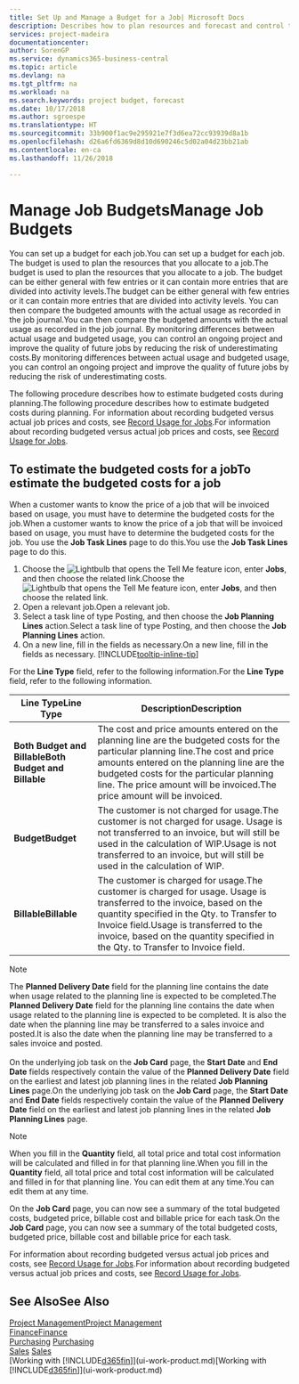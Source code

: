 ```yaml
---
title: Set Up and Manage a Budget for a Job| Microsoft Docs
description: Describes how to plan resources and forecast and control the costs of a project by setting up a budget for each job.
services: project-madeira
documentationcenter: 
author: SorenGP
ms.service: dynamics365-business-central
ms.topic: article
ms.devlang: na
ms.tgt_pltfrm: na
ms.workload: na
ms.search.keywords: project budget, forecast
ms.date: 10/17/2018
ms.author: sgroespe
ms.translationtype: HT
ms.sourcegitcommit: 33b900f1ac9e295921e7f3d6ea72cc93939d8a1b
ms.openlocfilehash: d26a6fd6369d8d10d690246c5d02a04d23bb21ab
ms.contentlocale: en-ca
ms.lasthandoff: 11/26/2018

---
```

# <a name="manage-job-budgets"></a><span data-ttu-id="7d7fd-103">Manage Job Budgets</span><span class="sxs-lookup"><span data-stu-id="7d7fd-103">Manage Job Budgets</span></span>
<span data-ttu-id="7d7fd-104">You can set up a budget for each job.</span><span class="sxs-lookup"><span data-stu-id="7d7fd-104">You can set up a budget for each job.</span></span> <span data-ttu-id="7d7fd-105">The budget is used to plan the resources that you allocate to a job.</span><span class="sxs-lookup"><span data-stu-id="7d7fd-105">The budget is used to plan the resources that you allocate to a job.</span></span> <span data-ttu-id="7d7fd-106">The budget can be either general with few entries or it can contain more entries that are divided into activity levels.</span><span class="sxs-lookup"><span data-stu-id="7d7fd-106">The budget can be either general with few entries or it can contain more entries that are divided into activity levels.</span></span> <span data-ttu-id="7d7fd-107">You can then compare the budgeted amounts with the actual usage as recorded in the job journal.</span><span class="sxs-lookup"><span data-stu-id="7d7fd-107">You can then compare the budgeted amounts with the actual usage as recorded in the job journal.</span></span> <span data-ttu-id="7d7fd-108">By monitoring differences between actual usage and budgeted usage, you can control an ongoing project and improve the quality of future jobs by reducing the risk of underestimating costs.</span><span class="sxs-lookup"><span data-stu-id="7d7fd-108">By monitoring differences between actual usage and budgeted usage, you can control an ongoing project and improve the quality of future jobs by reducing the risk of underestimating costs.</span></span>

<span data-ttu-id="7d7fd-109">The following procedure describes how to estimate budgeted costs during planning.</span><span class="sxs-lookup"><span data-stu-id="7d7fd-109">The following procedure describes how to estimate budgeted costs during planning.</span></span> <span data-ttu-id="7d7fd-110">For information about recording budgeted versus actual job prices and costs, see [Record Usage for Jobs](projects-how-record-job-usage.md).</span><span class="sxs-lookup"><span data-stu-id="7d7fd-110">For information about recording budgeted versus actual job prices and costs, see [Record Usage for Jobs](projects-how-record-job-usage.md).</span></span>  

## <a name="JobBudgetCosts"></a> <span data-ttu-id="7d7fd-111">To estimate the budgeted costs for a job</span><span class="sxs-lookup"><span data-stu-id="7d7fd-111">To estimate the budgeted costs for a job</span></span>
<span data-ttu-id="7d7fd-112">When a customer wants to know the price of a job that will be invoiced based on usage, you must have to determine the budgeted costs for the job.</span><span class="sxs-lookup"><span data-stu-id="7d7fd-112">When a customer wants to know the price of a job that will be invoiced based on usage, you must have to determine the budgeted costs for the job.</span></span> <span data-ttu-id="7d7fd-113">You use the **Job Task Lines** page to do this.</span><span class="sxs-lookup"><span data-stu-id="7d7fd-113">You use the **Job Task Lines** page to do this.</span></span>

1. <span data-ttu-id="7d7fd-114">Choose the ![Lightbulb that opens the Tell Me feature](media/ui-search/search_small.png "Tell me what you want to do") icon, enter **Jobs**, and then choose the related link.</span><span class="sxs-lookup"><span data-stu-id="7d7fd-114">Choose the ![Lightbulb that opens the Tell Me feature](media/ui-search/search_small.png "Tell me what you want to do") icon, enter **Jobs**, and then choose the related link.</span></span>  
2. <span data-ttu-id="7d7fd-115">Open a relevant job.</span><span class="sxs-lookup"><span data-stu-id="7d7fd-115">Open a relevant job.</span></span>
3. <span data-ttu-id="7d7fd-116">Select a task line of type Posting, and then choose the **Job Planning Lines** action.</span><span class="sxs-lookup"><span data-stu-id="7d7fd-116">Select a task line of type Posting, and then choose the **Job Planning Lines** action.</span></span>
4. <span data-ttu-id="7d7fd-117">On a new line, fill in the fields as necessary.</span><span class="sxs-lookup"><span data-stu-id="7d7fd-117">On a new line, fill in the fields as necessary.</span></span> [!INCLUDE[tooltip-inline-tip](includes/tooltip-inline-tip_md.md)]   

<span data-ttu-id="7d7fd-118">For the **Line Type** field, refer to the following information.</span><span class="sxs-lookup"><span data-stu-id="7d7fd-118">For the **Line Type** field, refer to the following information.</span></span>  

| <span data-ttu-id="7d7fd-119">Line Type</span><span class="sxs-lookup"><span data-stu-id="7d7fd-119">Line Type</span></span> | <span data-ttu-id="7d7fd-120">Description</span><span class="sxs-lookup"><span data-stu-id="7d7fd-120">Description</span></span> |
| --- | --- |
| <span data-ttu-id="7d7fd-121">**Both Budget and Billable**</span><span class="sxs-lookup"><span data-stu-id="7d7fd-121">**Both Budget and Billable**</span></span> |<span data-ttu-id="7d7fd-122">The cost and price amounts entered on the planning line are the budgeted costs for the particular planning line.</span><span class="sxs-lookup"><span data-stu-id="7d7fd-122">The cost and price amounts entered on the planning line are the budgeted costs for the particular planning line.</span></span> <span data-ttu-id="7d7fd-123">The price amount will be invoiced.</span><span class="sxs-lookup"><span data-stu-id="7d7fd-123">The price amount will be invoiced.</span></span> |
| <span data-ttu-id="7d7fd-124">**Budget**</span><span class="sxs-lookup"><span data-stu-id="7d7fd-124">**Budget**</span></span> |<span data-ttu-id="7d7fd-125">The customer is not charged for usage.</span><span class="sxs-lookup"><span data-stu-id="7d7fd-125">The customer is not charged for usage.</span></span> <span data-ttu-id="7d7fd-126">Usage is not transferred to an invoice, but will still be used in the calculation of WIP.</span><span class="sxs-lookup"><span data-stu-id="7d7fd-126">Usage is not transferred to an invoice, but will still be used in the calculation of WIP.</span></span> |
| <span data-ttu-id="7d7fd-127">**Billable**</span><span class="sxs-lookup"><span data-stu-id="7d7fd-127">**Billable**</span></span> |<span data-ttu-id="7d7fd-128">The customer is charged for usage.</span><span class="sxs-lookup"><span data-stu-id="7d7fd-128">The customer is charged for usage.</span></span> <span data-ttu-id="7d7fd-129">Usage is transferred to the invoice, based on the quantity specified in the Qty. to Transfer to Invoice field.</span><span class="sxs-lookup"><span data-stu-id="7d7fd-129">Usage is transferred to the invoice, based on the quantity specified in the Qty. to Transfer to Invoice field.</span></span> |

> [!NOTE]  
> <span data-ttu-id="7d7fd-130">The **Planned Delivery Date** field for the planning line contains the date when usage related to the planning line is expected to be completed.</span><span class="sxs-lookup"><span data-stu-id="7d7fd-130">The **Planned Delivery Date** field for the planning line contains the date when usage related to the planning line is expected to be completed.</span></span> <span data-ttu-id="7d7fd-131">It is also the date when the planning line may be transferred to a sales invoice and posted.</span><span class="sxs-lookup"><span data-stu-id="7d7fd-131">It is also the date when the planning line may be transferred to a sales invoice and posted.</span></span> <br /><br /> <span data-ttu-id="7d7fd-132">On the underlying job task on the **Job Card** page, the **Start Date** and **End Date** fields respectively contain the value of the **Planned Delivery Date** field on the earliest and latest job planning lines in the related **Job Planning Lines** page.</span><span class="sxs-lookup"><span data-stu-id="7d7fd-132">On the underlying job task on the **Job Card** page, the **Start Date** and **End Date** fields respectively contain the value of the **Planned Delivery Date** field on the earliest and latest job planning lines in the related **Job Planning Lines** page.</span></span>

> [!NOTE]  
>   <span data-ttu-id="7d7fd-133">When you fill in the **Quantity** field, all total price and total cost information will be calculated and filled in for that planning line.</span><span class="sxs-lookup"><span data-stu-id="7d7fd-133">When you fill in the **Quantity** field, all total price and total cost information will be calculated and filled in for that planning line.</span></span> <span data-ttu-id="7d7fd-134">You can edit them at any time.</span><span class="sxs-lookup"><span data-stu-id="7d7fd-134">You can edit them at any time.</span></span>

<span data-ttu-id="7d7fd-135">On the **Job Card** page, you can now see a summary of the total budgeted costs, budgeted price, billable cost and billable price for each task.</span><span class="sxs-lookup"><span data-stu-id="7d7fd-135">On the **Job Card** page, you can now see a summary of the total budgeted costs, budgeted price, billable cost and billable price for each task.</span></span>

<span data-ttu-id="7d7fd-136">For information about recording budgeted versus actual job prices and costs, see [Record Usage for Jobs](projects-how-record-job-usage.md).</span><span class="sxs-lookup"><span data-stu-id="7d7fd-136">For information about recording budgeted versus actual job prices and costs, see [Record Usage for Jobs](projects-how-record-job-usage.md).</span></span>

## <a name="see-also"></a><span data-ttu-id="7d7fd-137">See Also</span><span class="sxs-lookup"><span data-stu-id="7d7fd-137">See Also</span></span>
[<span data-ttu-id="7d7fd-138">Project Management</span><span class="sxs-lookup"><span data-stu-id="7d7fd-138">Project Management</span></span>](projects-manage-projects.md)  
[<span data-ttu-id="7d7fd-139">Finance</span><span class="sxs-lookup"><span data-stu-id="7d7fd-139">Finance</span></span>](finance.md)  
<span data-ttu-id="7d7fd-140">[Purchasing](purchasing-manage-purchasing.md)       </span><span class="sxs-lookup"><span data-stu-id="7d7fd-140">[Purchasing](purchasing-manage-purchasing.md)       </span></span>  
<span data-ttu-id="7d7fd-141">[Sales](sales-manage-sales.md)    </span><span class="sxs-lookup"><span data-stu-id="7d7fd-141">[Sales](sales-manage-sales.md)    </span></span>  
<span data-ttu-id="7d7fd-142">[Working with [!INCLUDE[d365fin](includes/d365fin_md.md)]](ui-work-product.md)</span><span class="sxs-lookup"><span data-stu-id="7d7fd-142">[Working with [!INCLUDE[d365fin](includes/d365fin_md.md)]](ui-work-product.md)</span></span>  

